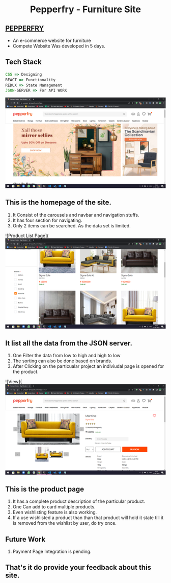 <h1 align='center'> Pepperfry - Furniture Site</h1>

## [PEPPERFRY](https://pepper-gilt.vercel.app/)
<ul>
<li>An e-commerce website for furniture</li>
<li>Compete Website Was developed in 5 days.</li>
</ul>

## Tech Stack
```js
CSS => Designing
REACT => Functionality
REDUX => State Management
JSON-SERVER => For API WORK  

```
![home](https://github.com/iamayushy/pepperfry/blob/main/home.png)

## This is the homepage of the site.
1. It Consist of the carousels and navbar and navigation stuffs.
2. It has four section for navigating.
3. Only 2 items can be searched. As the data set is limited.

![Product List Page](![home](https://github.com/iamayushy/pepperfry/blob/main/search.png)

## It list all the data from the JSON server.
1. One Filter the data from low to high and high to low
2. The sorting can also be done based on brands.
3. After Clicking on the particualar project an indiviudal page is opened for the product.

![View](![home](https://github.com/iamayushy/pepperfry/blob/main/single.png)
## This is the product page

1. It has a complete product description of the particular product.
2. One Can add to card multiple products.
3. Even wishlisting feature is also working.
4. If a use wishlisted a product than than that product will hold it state till it is removed from the wishlist by user,
do try once.

## Future Work
1. Payment Page Integration is pending.

## That's it do provide your feedback about this site.
